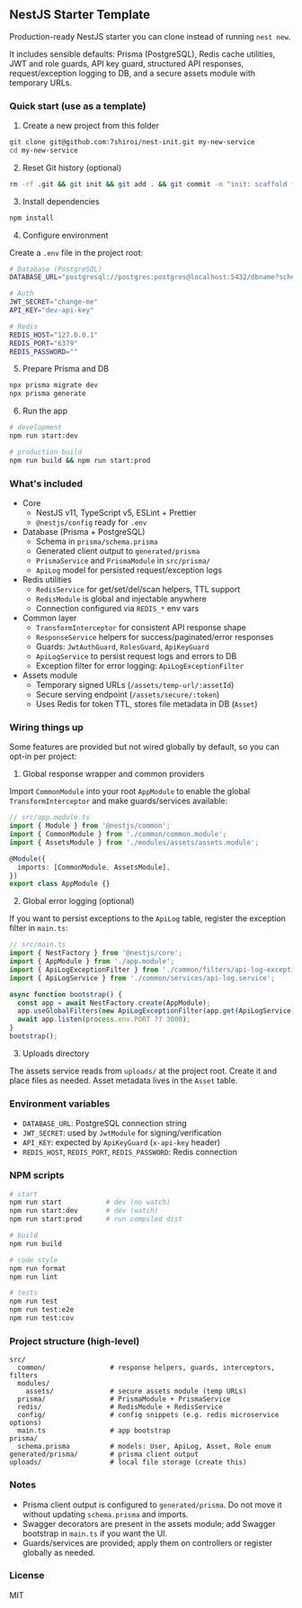 ## NestJS Starter Template

Production-ready NestJS starter you can clone instead of running `nest new`.

It includes sensible defaults: Prisma (PostgreSQL), Redis cache utilities, JWT and role guards, API key guard, structured API responses, request/exception logging to DB, and a secure assets module with temporary URLs.

### Quick start (use as a template)

1. Create a new project from this folder

```bash
git clone git@github.com:7shiroi/nest-init.git my-new-service
cd my-new-service
```

2. Reset Git history (optional)

```bash
rm -rf .git && git init && git add . && git commit -m "init: scaffold from template starter"
```

3. Install dependencies

```bash
npm install
```

4. Configure environment

Create a `.env` file in the project root:

```bash
# Database (PostgreSQL)
DATABASE_URL="postgresql://postgres:postgres@localhost:5432/dbname?schema=public"

# Auth
JWT_SECRET="change-me"
API_KEY="dev-api-key"

# Redis
REDIS_HOST="127.0.0.1"
REDIS_PORT="6379"
REDIS_PASSWORD=""
```

5. Prepare Prisma and DB

```bash
npx prisma migrate dev
npx prisma generate
```

6. Run the app

```bash
# development
npm run start:dev

# production build
npm run build && npm run start:prod
```

### What's included

- Core
  - NestJS v11, TypeScript v5, ESLint + Prettier
  - `@nestjs/config` ready for `.env`
- Database (Prisma + PostgreSQL)
  - Schema in `prisma/schema.prisma`
  - Generated client output to `generated/prisma`
  - `PrismaService` and `PrismaModule` in `src/prisma/`
  - `ApiLog` model for persisted request/exception logs
- Redis utilities
  - `RedisService` for get/set/del/scan helpers, TTL support
  - `RedisModule` is global and injectable anywhere
  - Connection configured via `REDIS_*` env vars
- Common layer
  - `TransformInterceptor` for consistent API response shape
  - `ResponseService` helpers for success/paginated/error responses
  - Guards: `JwtAuthGuard`, `RolesGuard`, `ApiKeyGuard`
  - `ApiLogService` to persist request logs and errors to DB
  - Exception filter for error logging: `ApiLogExceptionFilter`
- Assets module
  - Temporary signed URLs (`/assets/temp-url/:assetId`)
  - Secure serving endpoint (`/assets/secure/:token`)
  - Uses Redis for token TTL, stores file metadata in DB (`Asset`)

### Wiring things up

Some features are provided but not wired globally by default, so you can opt-in per project:

1. Global response wrapper and common providers

Import `CommonModule` into your root `AppModule` to enable the global `TransformInterceptor` and make guards/services available:

```ts
// src/app.module.ts
import { Module } from '@nestjs/common';
import { CommonModule } from './common/common.module';
import { AssetsModule } from './modules/assets/assets.module';

@Module({
  imports: [CommonModule, AssetsModule],
})
export class AppModule {}
```

2. Global error logging (optional)

If you want to persist exceptions to the `ApiLog` table, register the exception filter in `main.ts`:

```ts
// src/main.ts
import { NestFactory } from '@nestjs/core';
import { AppModule } from './app.module';
import { ApiLogExceptionFilter } from './common/filters/api-log-exception.filter';
import { ApiLogService } from './common/services/api-log.service';

async function bootstrap() {
  const app = await NestFactory.create(AppModule);
  app.useGlobalFilters(new ApiLogExceptionFilter(app.get(ApiLogService)));
  await app.listen(process.env.PORT ?? 3000);
}
bootstrap();
```

3. Uploads directory

The assets service reads from `uploads/` at the project root. Create it and place files as needed. Asset metadata lives in the `Asset` table.

### Environment variables

- `DATABASE_URL`: PostgreSQL connection string
- `JWT_SECRET`: used by `JwtModule` for signing/verification
- `API_KEY`: expected by `ApiKeyGuard` (`x-api-key` header)
- `REDIS_HOST`, `REDIS_PORT`, `REDIS_PASSWORD`: Redis connection

### NPM scripts

```bash
# start
npm run start           # dev (no watch)
npm run start:dev       # dev (watch)
npm run start:prod      # run compiled dist

# build
npm run build

# code style
npm run format
npm run lint

# tests
npm run test
npm run test:e2e
npm run test:cov
```

### Project structure (high-level)

```
src/
  common/                # response helpers, guards, interceptors, filters
  modules/
    assets/              # secure assets module (temp URLs)
  prisma/                # PrismaModule + PrismaService
  redis/                 # RedisModule + RedisService
  config/                # config snippets (e.g. redis microservice options)
  main.ts                # app bootstrap
prisma/
  schema.prisma          # models: User, ApiLog, Asset, Role enum
generated/prisma/        # prisma client output
uploads/                 # local file storage (create this)
```

### Notes

- Prisma client output is configured to `generated/prisma`. Do not move it without updating `schema.prisma` and imports.
- Swagger decorators are present in the assets module; add Swagger bootstrap in `main.ts` if you want the UI.
- Guards/services are provided; apply them on controllers or register globally as needed.

### License

MIT
